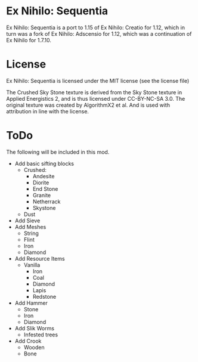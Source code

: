 # Ex Nihilo: Sequentia
Ex Nihilo: Sequentia is a port to 1.15 of Ex Nihilo: Creatio for 1.12, which in turn was a fork of Ex Nihilo: Adscensio for 1.12, which was a continuation of Ex Nihilo for 1.7.10.

# License
Ex Nihilo: Sequentia is licensed under the MIT license (see the license file)

The Crushed Sky Stone texture is derived from the Sky Stone texture in Applied Energistics 2, and is thus licensed under CC-BY-NC-SA 3.0. The original texture was created by AlgorithmX2 et al. And is used with attribution in line with the license.

# ToDo
The following will be included in this mod.
- Add basic sifting blocks
  - Crushed:
    - Andesite
    - Diorite
    - End Stone
    - Granite
    - Netherrack
    - Skystone
  - Dust
- Add Sieve
- Add Meshes
  - String
  - Flint
  - Iron
  - Diamond
- Add Resource Items
  - Vanilla
    - Iron
    - Coal
    - Diamond
    - Lapis
    - Redstone
- Add Hammer
  - Stone
  - Iron
  - Diamond
- Add Slik Worms
  - Infested trees
- Add Crook
  - Wooden
  - Bone
